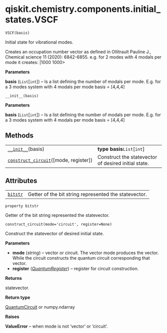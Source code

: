 # qiskit.chemistry.components.initial\_states.VSCF

<span id="undefined" />

`VSCF(basis)`

Initial state for vibrational modes.

Creates an occupation number vector as defined in Ollitrault Pauline J., Chemical science 11 (2020): 6842-6855. e.g. for 2 modes with 4 modals per mode it creates: |1000 1000>

**Parameters**

**basis** (`List`\[`int`]) – Is a list defining the number of modals per mode. E.g. for a 3 modes system with 4 modals per mode basis = \[4,4,4]

<span id="undefined" />

`__init__(basis)`

**Parameters**

**basis** (`List`\[`int`]) – Is a list defining the number of modals per mode. E.g. for a 3 modes system with 4 modals per mode basis = \[4,4,4]

## Methods

|                                                                                                                                                                                  |                                                     |
| -------------------------------------------------------------------------------------------------------------------------------------------------------------------------------- | --------------------------------------------------- |
| [`__init__`](#qiskit.chemistry.components.initial_states.VSCF.__init__ "qiskit.chemistry.components.initial_states.VSCF.__init__")(basis)                                        | **type basis**`List`\[`int`]                        |
| [`construct_circuit`](#qiskit.chemistry.components.initial_states.VSCF.construct_circuit "qiskit.chemistry.components.initial_states.VSCF.construct_circuit")(\[mode, register]) | Construct the statevector of desired initial state. |

## Attributes

|                                                                                                                              |                                                       |
| ---------------------------------------------------------------------------------------------------------------------------- | ----------------------------------------------------- |
| [`bitstr`](#qiskit.chemistry.components.initial_states.VSCF.bitstr "qiskit.chemistry.components.initial_states.VSCF.bitstr") | Getter of the bit string represented the statevector. |

<span id="undefined" />

`property bitstr`

Getter of the bit string represented the statevector.

<span id="undefined" />

`construct_circuit(mode='circuit', register=None)`

Construct the statevector of desired initial state.

**Parameters**

*   **mode** (*string*) – vector or circuit. The vector mode produces the vector. While the circuit constructs the quantum circuit corresponding that vector.
*   **register** ([*QuantumRegister*](qiskit.circuit.QuantumRegister#qiskit.circuit.QuantumRegister "qiskit.circuit.QuantumRegister")) – register for circuit construction.

**Returns**

statevector.

**Return type**

[QuantumCircuit](qiskit.circuit.QuantumCircuit#qiskit.circuit.QuantumCircuit "qiskit.circuit.QuantumCircuit") or numpy.ndarray

**Raises**

**ValueError** – when mode is not ‘vector’ or ‘circuit’.

